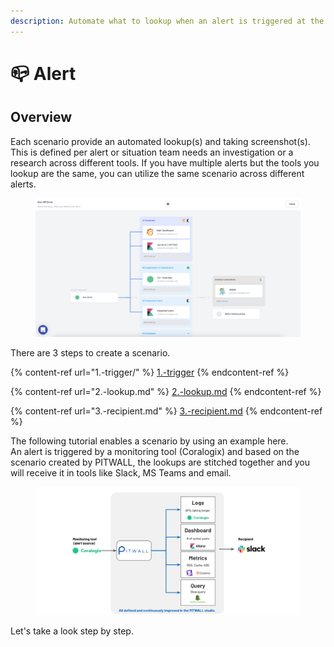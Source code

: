 ```yaml
---
description: Automate what to lookup when an alert is triggered at the time of incident
---
```


# 📪 Alert

## Overview

Each scenario provide an automated lookup(s) and taking screenshot(s). This is defined per alert or situation team needs an investigation or a research across different tools. If you have multiple alerts but the tools you lookup are the same, you can utilize the same scenario across different alerts.

<figure><img src="../../../.gitbook/assets/image (57).png" alt=""><figcaption></figcaption></figure>

There are 3 steps to create a scenario.

{% content-ref url="1.-trigger/" %}
[1.-trigger](1.-trigger/)
{% endcontent-ref %}

{% content-ref url="2.-lookup.md" %}
[2.-lookup.md](2.-lookup.md)
{% endcontent-ref %}

{% content-ref url="3.-recipient.md" %}
[3.-recipient.md](3.-recipient.md)
{% endcontent-ref %}

The following tutorial enables a scenario by using an example here. \
An alert is triggered by a monitoring tool (Coralogix) and based on the scenario created by PITWALL, the lookups are stitched together and you will receive it in tools like Slack, MS Teams and email.\
&#x20;

<figure><img src="../../../.gitbook/assets/image (34).png" alt=""><figcaption></figcaption></figure>

Let's take a look step by step.
